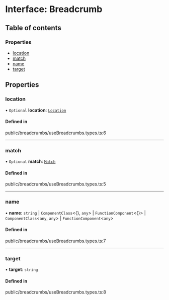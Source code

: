 # Interface: Breadcrumb

## Table of contents

### Properties

- [location](../wiki/Breadcrumb#location)
- [match](../wiki/Breadcrumb#match)
- [name](../wiki/Breadcrumb#name)
- [target](../wiki/Breadcrumb#target)

## Properties

### location

• `Optional` **location**: [`Location`](../wiki/Location)

#### Defined in

public/breadcrumbs/useBreadcrumbs.types.ts:6

___

### match

• `Optional` **match**: [`Match`](../wiki/Match)

#### Defined in

public/breadcrumbs/useBreadcrumbs.types.ts:5

___

### name

• **name**: `string` \| `ComponentClass`<{}, `any`\> \| `FunctionComponent`<{}\> \| `ComponentClass`<`any`, `any`\> \| `FunctionComponent`<`any`\>

#### Defined in

public/breadcrumbs/useBreadcrumbs.types.ts:7

___

### target

• **target**: `string`

#### Defined in

public/breadcrumbs/useBreadcrumbs.types.ts:8
